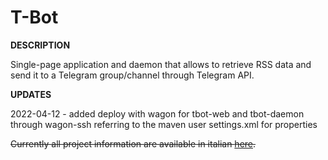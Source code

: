 # T-Bot




**DESCRIPTION**

Single-page application and daemon that allows to retrieve RSS data and send it to a Telegram group/channel through Telegram API.




**UPDATES**

2022-04-12 - added deploy with wagon for tbot-web and tbot-daemon through wagon-ssh referring to the maven user settings.xml for properties

~~Currently all project information are available in italian [here](http://dodu.it/it/t-bot/).~~
